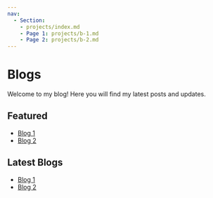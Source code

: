 ```yaml
---
nav:
  - Section:
    - projects/index.md 
    - Page 1: projects/b-1.md
    - Page 2: projects/b-2.md
---
```


# Blogs

Welcome to my blog! Here you will find my latest posts and updates.

## Featured
- [Blog 1](posts/b-1.md)
- [Blog 2](posts/b-2.md)

## Latest Blogs
- [Blog 1](posts/b-1.md)
- [Blog 2](posts/b-2.md)